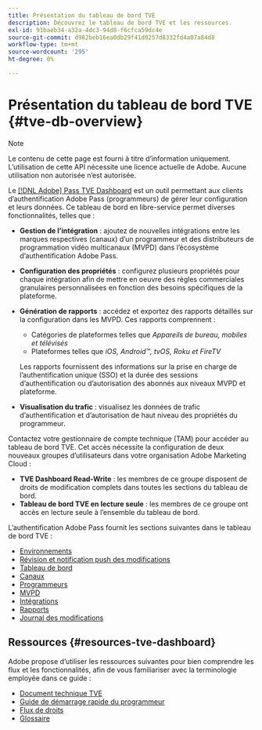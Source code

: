 ```yaml
---
title: Présentation du tableau de bord TVE
description: Découvrez le tableau de bord TVE et les ressources.
exl-id: 91baeb34-a32a-4dc3-94d8-f6cfca59dc4e
source-git-commit: d982beb16ea0db29f41d0257d8332fd4a07a84d8
workflow-type: tm+mt
source-wordcount: '295'
ht-degree: 0%

---
```


# Présentation du tableau de bord TVE {#tve-db-overview}

>[!NOTE]
>
>Le contenu de cette page est fourni à titre d’information uniquement. L’utilisation de cette API nécessite une licence actuelle de Adobe. Aucune utilisation non autorisée n’est autorisée.

Le [[!DNL Adobe] Pass TVE Dashboard](https://experience.adobe.com/pass/authentication) est un outil permettant aux clients d’authentification Adobe Pass (programmeurs) de gérer leur configuration et leurs données. Ce tableau de bord en libre-service permet diverses fonctionnalités, telles que :

* **Gestion de l’intégration** : ajoutez de nouvelles intégrations entre les marques respectives (canaux) d’un programmeur et des distributeurs de programmation vidéo multicanaux (MVPD) dans l’écosystème d’authentification Adobe Pass.

* **Configuration des propriétés** : configurez plusieurs propriétés pour chaque intégration afin de mettre en oeuvre des règles commerciales granulaires personnalisées en fonction des besoins spécifiques de la plateforme.

* **Génération de rapports** : accédez et exportez des rapports détaillés sur la configuration dans les MVPD. Ces rapports comprennent :
   * Catégories de plateformes telles que *Appareils de bureau, mobiles et télévisés*
   * Plateformes telles que *iOS, Android™, tvOS, Roku et FireTV*

  Les rapports fournissent des informations sur la prise en charge de l’authentification unique (SSO) et la durée des sessions d’authentification ou d’autorisation des abonnés aux niveaux MVPD et plateforme.

* **Visualisation du trafic** : visualisez les données de trafic d’authentification et d’autorisation de haut niveau des propriétés du programmeur.

Contactez votre gestionnaire de compte technique (TAM) pour accéder au tableau de bord TVE. Cet accès nécessite la configuration de deux nouveaux groupes d’utilisateurs dans votre organisation Adobe Marketing Cloud :

* **TVE Dashboard Read-Write** : les membres de ce groupe disposent de droits de modification complets dans toutes les sections du tableau de bord.
* **Tableau de bord TVE en lecture seule** : les membres de ce groupe ont accès en lecture seule à l’ensemble du tableau de bord.

L’authentification Adobe Pass fournit les sections suivantes dans le tableau de bord TVE :

* [Environnements](/help/authentication/user-guide-tve-dashboard/tve-dashboard-environments.md)
* [Révision et notification push des modifications](/help/authentication/user-guide-tve-dashboard/tve-dashboard-review-push-changes.md)
* [Tableau de bord](/help/authentication/user-guide-tve-dashboard/tve-dashboard-home.md)
* [Canaux](/help/authentication/user-guide-tve-dashboard/tve-dashboard-channels.md)
* [Programmeurs](/help/authentication/user-guide-tve-dashboard/tve-dashboard-programmers.md)
* [MVPD](/help/authentication/user-guide-tve-dashboard/tve-dashboard-mvpds.md)
* [Intégrations](/help/authentication/user-guide-tve-dashboard/tve-dashboard-integrations.md)
* [Rapports](/help/authentication/user-guide-tve-dashboard/tve-dashboard-reports.md)
* [Journal des modifications](/help/authentication/user-guide-tve-dashboard/tve-dashboard-changes-log.md)

## Ressources {#resources-tve-dashboard}

Adobe propose d’utiliser les ressources suivantes pour bien comprendre les flux et les fonctionnalités, afin de vous familiariser avec la terminologie employée dans ce guide :

* [Document technique TVE](/help/authentication/kickstart/technical-paper.md)
* [Guide de démarrage rapide du programmeur](/help/authentication/kickstart/programmer-kickstart-guide.md)
* [Flux de droits](/help/authentication/integration-guide-programmers/entitlement-flow.md)
* [Glossaire](/help/authentication/kickstart/glossary.md)
